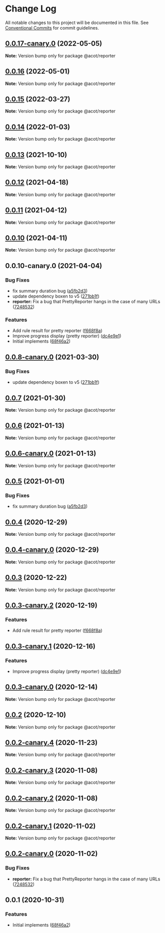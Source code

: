# Change Log

All notable changes to this project will be documented in this file.
See [Conventional Commits](https://conventionalcommits.org) for commit guidelines.

## [0.0.17-canary.0](https://github.com/acot-a11y/acot/compare/v0.0.16...v0.0.17-canary.0) (2022-05-05)

**Note:** Version bump only for package @acot/reporter

## [0.0.16](https://github.com/acot-a11y/acot/compare/v0.0.15...v0.0.16) (2022-05-01)

**Note:** Version bump only for package @acot/reporter

## [0.0.15](https://github.com/acot-a11y/acot/compare/v0.0.14...v0.0.15) (2022-03-27)

**Note:** Version bump only for package @acot/reporter

## [0.0.14](https://github.com/acot-a11y/acot/compare/v0.0.14-canary.2...v0.0.14) (2022-01-03)

**Note:** Version bump only for package @acot/reporter

## [0.0.13](https://github.com/acot-a11y/acot/compare/v0.0.13-canary.0...v0.0.13) (2021-10-10)

**Note:** Version bump only for package @acot/reporter

## [0.0.12](https://github.com/acot-a11y/acot/compare/v0.0.11...v0.0.12) (2021-04-18)

**Note:** Version bump only for package @acot/reporter

## [0.0.11](https://github.com/acot-a11y/acot/compare/v0.0.10...v0.0.11) (2021-04-12)

**Note:** Version bump only for package @acot/reporter

## [0.0.10](https://github.com/acot-a11y/acot/compare/v0.0.10-canary.0...v0.0.10) (2021-04-11)

**Note:** Version bump only for package @acot/reporter

## 0.0.10-canary.0 (2021-04-04)

### Bug Fixes

- fix summary duration bug ([a5fb2d3](https://github.com/acot-a11y/acot/commit/a5fb2d34bc30967d284b37b24a0ea54220bf3565))
- update dependency boxen to v5 ([271bb1f](https://github.com/acot-a11y/acot/commit/271bb1f87e8d30e6a1c6f6ec1ead59e1b356284c))
- **reporter:** Fix a bug that PrettyReporter hangs in the case of many URLs ([7248532](https://github.com/acot-a11y/acot/commit/7248532c0380a0483a537c124173f2191027dd54))

### Features

- Add rule result for pretty reporter ([f668f8a](https://github.com/acot-a11y/acot/commit/f668f8a56e730ea31ece53f23d7fd2629e456211))
- Improve progress display (pretty reporter) ([dc4e9e1](https://github.com/acot-a11y/acot/commit/dc4e9e1655408a499619a690798e06ef439844be))
- Initial implements ([68f46a2](https://github.com/acot-a11y/acot/commit/68f46a250de7793795678ece40d23d927ddd075c))

## [0.0.8-canary.0](https://github.com/acot-a11y/acot/compare/@acot/reporter@0.0.7...@acot/reporter@0.0.8-canary.0) (2021-03-30)

### Bug Fixes

- update dependency boxen to v5 ([271bb1f](https://github.com/acot-a11y/acot/commit/271bb1f87e8d30e6a1c6f6ec1ead59e1b356284c))

## [0.0.7](https://github.com/acot-a11y/acot/compare/@acot/reporter@0.0.6...@acot/reporter@0.0.7) (2021-01-30)

**Note:** Version bump only for package @acot/reporter

## [0.0.6](https://github.com/acot-a11y/acot/compare/@acot/reporter@0.0.6-canary.0...@acot/reporter@0.0.6) (2021-01-13)

**Note:** Version bump only for package @acot/reporter

## [0.0.6-canary.0](https://github.com/acot-a11y/acot/compare/@acot/reporter@0.0.5...@acot/reporter@0.0.6-canary.0) (2021-01-13)

**Note:** Version bump only for package @acot/reporter

## [0.0.5](https://github.com/acot-a11y/acot/compare/@acot/reporter@0.0.4...@acot/reporter@0.0.5) (2021-01-01)

### Bug Fixes

- fix summary duration bug ([a5fb2d3](https://github.com/acot-a11y/acot/commit/a5fb2d34bc30967d284b37b24a0ea54220bf3565))

## [0.0.4](https://github.com/acot-a11y/acot/compare/@acot/reporter@0.0.4-canary.0...@acot/reporter@0.0.4) (2020-12-29)

**Note:** Version bump only for package @acot/reporter

## [0.0.4-canary.0](https://github.com/acot-a11y/acot/compare/@acot/reporter@0.0.3...@acot/reporter@0.0.4-canary.0) (2020-12-29)

**Note:** Version bump only for package @acot/reporter

## [0.0.3](https://github.com/acot-a11y/acot/compare/@acot/reporter@0.0.3-canary.2...@acot/reporter@0.0.3) (2020-12-22)

**Note:** Version bump only for package @acot/reporter

## [0.0.3-canary.2](https://github.com/acot-a11y/acot/compare/@acot/reporter@0.0.3-canary.1...@acot/reporter@0.0.3-canary.2) (2020-12-19)

### Features

- Add rule result for pretty reporter ([f668f8a](https://github.com/acot-a11y/acot/commit/f668f8a56e730ea31ece53f23d7fd2629e456211))

## [0.0.3-canary.1](https://github.com/acot-a11y/acot/compare/@acot/reporter@0.0.3-canary.0...@acot/reporter@0.0.3-canary.1) (2020-12-16)

### Features

- Improve progress display (pretty reporter) ([dc4e9e1](https://github.com/acot-a11y/acot/commit/dc4e9e1655408a499619a690798e06ef439844be))

## [0.0.3-canary.0](https://github.com/acot-a11y/acot/compare/@acot/reporter@0.0.2...@acot/reporter@0.0.3-canary.0) (2020-12-14)

**Note:** Version bump only for package @acot/reporter

## [0.0.2](https://github.com/acot-a11y/acot/compare/@acot/reporter@0.0.2-canary.4...@acot/reporter@0.0.2) (2020-12-10)

**Note:** Version bump only for package @acot/reporter

## [0.0.2-canary.4](https://github.com/acot-a11y/acot/compare/@acot/reporter@0.0.2-canary.3...@acot/reporter@0.0.2-canary.4) (2020-11-23)

**Note:** Version bump only for package @acot/reporter

## [0.0.2-canary.3](https://github.com/acot-a11y/acot/compare/@acot/reporter@0.0.2-canary.2...@acot/reporter@0.0.2-canary.3) (2020-11-08)

**Note:** Version bump only for package @acot/reporter

## [0.0.2-canary.2](https://github.com/acot-a11y/acot/compare/@acot/reporter@0.0.2-canary.1...@acot/reporter@0.0.2-canary.2) (2020-11-08)

**Note:** Version bump only for package @acot/reporter

## [0.0.2-canary.1](https://github.com/acot-a11y/acot/compare/@acot/reporter@0.0.2-canary.0...@acot/reporter@0.0.2-canary.1) (2020-11-02)

**Note:** Version bump only for package @acot/reporter

## [0.0.2-canary.0](https://github.com/acot-a11y/acot/compare/@acot/reporter@0.0.1...@acot/reporter@0.0.2-canary.0) (2020-11-02)

### Bug Fixes

- **reporter:** Fix a bug that PrettyReporter hangs in the case of many URLs ([7248532](https://github.com/acot-a11y/acot/commit/7248532c0380a0483a537c124173f2191027dd54))

## 0.0.1 (2020-10-31)

### Features

- Initial implements ([68f46a2](https://github.com/acot-a11y/acot/commit/68f46a250de7793795678ece40d23d927ddd075c))
